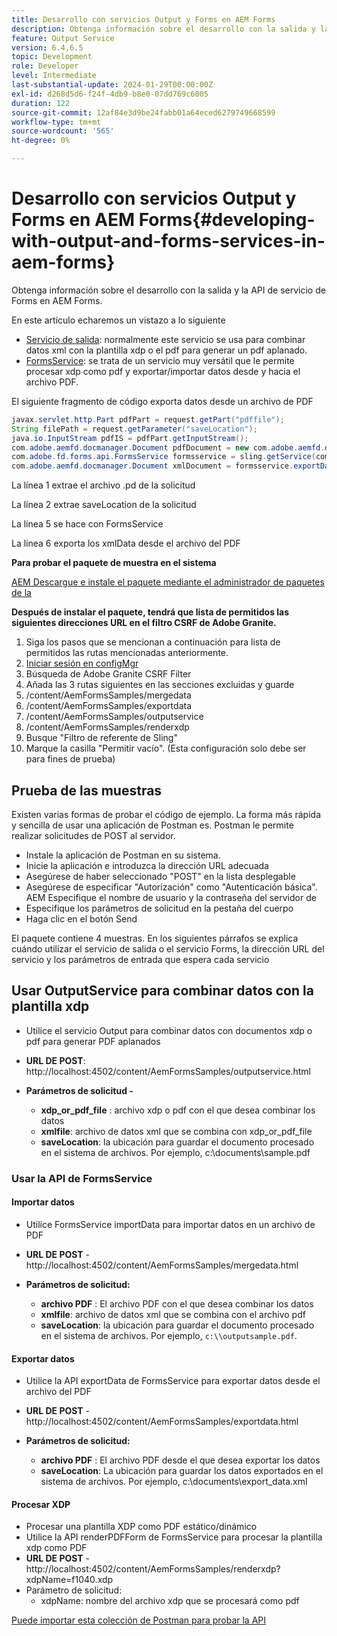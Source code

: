 ```yaml
---
title: Desarrollo con servicios Output y Forms en AEM Forms
description: Obtenga información sobre el desarrollo con la salida y la API de servicio de Forms en AEM Forms.
feature: Output Service
version: 6.4,6.5
topic: Development
role: Developer
level: Intermediate
last-substantial-update: 2024-01-29T00:00:00Z
exl-id: d268d5d6-f24f-4db9-b8e0-07dd769c6005
duration: 122
source-git-commit: 12af84e3d9be24fabb01a64eced6279749668599
workflow-type: tm+mt
source-wordcount: '565'
ht-degree: 0%

---
```


# Desarrollo con servicios Output y Forms en AEM Forms{#developing-with-output-and-forms-services-in-aem-forms}

Obtenga información sobre el desarrollo con la salida y la API de servicio de Forms en AEM Forms.

En este artículo echaremos un vistazo a lo siguiente

* [Servicio de salida](https://developer.adobe.com/experience-manager/reference-materials/6-5/forms/javadocs/index.html?com/adobe/fd/output/api/OutputService.html): normalmente este servicio se usa para combinar datos xml con la plantilla xdp o el pdf para generar un pdf aplanado.
* [FormsService](https://developer.adobe.com/experience-manager/reference-materials/6-5/forms/javadocs/com/adobe/fd/forms/api/FormsService.html): se trata de un servicio muy versátil que le permite procesar xdp como pdf y exportar/importar datos desde y hacia el archivo PDF.


El siguiente fragmento de código exporta datos desde un archivo de PDF

```java
javax.servlet.http.Part pdfPart = request.getPart("pdffile");
String filePath = request.getParameter("saveLocation");
java.io.InputStream pdfIS = pdfPart.getInputStream();
com.adobe.aemfd.docmanager.Document pdfDocument = new com.adobe.aemfd.docmanager.Document(pdfIS);
com.adobe.fd.forms.api.FormsService formsservice = sling.getService(com.adobe.fd.forms.api.FormsService.class);
com.adobe.aemfd.docmanager.Document xmlDocument = formsservice.exportData(pdfDocument,com.adobe.fd.forms.api.DataFormat.Auto);
```

La línea 1 extrae el archivo .pd de la solicitud

La línea 2 extrae saveLocation de la solicitud

La línea 5 se hace con FormsService

La línea 6 exporta los xmlData desde el archivo del PDF

**Para probar el paquete de muestra en el sistema**

[AEM Descargue e instale el paquete mediante el administrador de paquetes de la](assets/using-output-and-form-service-api.zip)




**Después de instalar el paquete, tendrá que lista de permitidos las siguientes direcciones URL en el filtro CSRF de Adobe Granite.**

1. Siga los pasos que se mencionan a continuación para lista de permitidos las rutas mencionadas anteriormente.
1. [Iniciar sesión en configMgr](http://localhost:4502/system/console/configMgr)
1. Búsqueda de Adobe Granite CSRF Filter
1. Añada las 3 rutas siguientes en las secciones excluidas y guarde
1. /content/AemFormsSamples/mergedata
1. /content/AemFormsSamples/exportdata
1. /content/AemFormsSamples/outputservice
1. /content/AemFormsSamples/renderxdp
1. Busque &quot;Filtro de referente de Sling&quot;
1. Marque la casilla &quot;Permitir vacío&quot;. (Esta configuración solo debe ser para fines de prueba)

## Prueba de las muestras

Existen varias formas de probar el código de ejemplo. La forma más rápida y sencilla de usar una aplicación de Postman es. Postman le permite realizar solicitudes de POST al servidor.

* Instale la aplicación de Postman en su sistema.
* Inicie la aplicación e introduzca la dirección URL adecuada
* Asegúrese de haber seleccionado &quot;POST&quot; en la lista desplegable
* Asegúrese de especificar &quot;Autorización&quot; como &quot;Autenticación básica&quot;. AEM Especifique el nombre de usuario y la contraseña del servidor de
* Especifique los parámetros de solicitud en la pestaña del cuerpo
* Haga clic en el botón Send

El paquete contiene 4 muestras. En los siguientes párrafos se explica cuándo utilizar el servicio de salida o el servicio Forms, la dirección URL del servicio y los parámetros de entrada que espera cada servicio

## Usar OutputService para combinar datos con la plantilla xdp

* Utilice el servicio Output para combinar datos con documentos xdp o pdf para generar PDF aplanados
* **URL DE POST**: http://localhost:4502/content/AemFormsSamples/outputservice.html
* **Parámetros de solicitud -**

   * **xdp_or_pdf_file** : archivo xdp o pdf con el que desea combinar los datos
   * **xmlfile**: archivo de datos xml que se combina con xdp_or_pdf_file
   * **saveLocation**: la ubicación para guardar el documento procesado en el sistema de archivos. Por ejemplo, c:\\documents\\sample.pdf

### Usar la API de FormsService

#### Importar datos

* Utilice FormsService importData para importar datos en un archivo de PDF
* **URL DE POST** - http://localhost:4502/content/AemFormsSamples/mergedata.html

* **Parámetros de solicitud:**

   * **archivo PDF** : El archivo PDF con el que desea combinar los datos
   * **xmlfile**: archivo de datos xml que se combina con el archivo pdf
   * **saveLocation**: la ubicación para guardar el documento procesado en el sistema de archivos. Por ejemplo, `c:\\outputsample.pdf`.

#### Exportar datos

* Utilice la API exportData de FormsService para exportar datos desde el archivo del PDF
* **URL DE POST** - http://localhost:4502/content/AemFormsSamples/exportdata.html
* **Parámetros de solicitud:**

   * **archivo PDF** : El archivo PDF desde el que desea exportar los datos
   * **saveLocation**: La ubicación para guardar los datos exportados en el sistema de archivos. Por ejemplo, c:\\documents\\export_data.xml

#### Procesar XDP

* Procesar una plantilla XDP como PDF estático/dinámico
* Utilice la API renderPDFForm de FormsService para procesar la plantilla xdp como PDF
* **URL DE POST** - http://localhost:4502/content/AemFormsSamples/renderxdp?xdpName=f1040.xdp
* Parámetro de solicitud:
   * xdpName: nombre del archivo xdp que se procesará como pdf

[Puede importar esta colección de Postman para probar la API](assets/UsingDocumentServicesInAEMForms.postman_collection.json)

